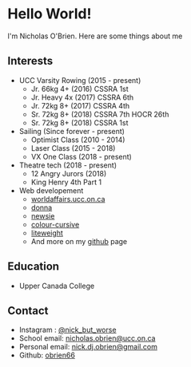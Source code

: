 # Hello World!

I'm Nicholas O'Brien. Here are some things about me

## Interests
- UCC Varsity Rowing (2015 - present) 
	- Jr. 66kg 4+ (2016) CSSRA 1st
	- Jr. Heavy 4x (2017) CSSRA 6th
	- Jr. 72kg 8+ (2017) CSSRA 4th
	- Sr. 72kg 8+ (2018) CSSRA 7th HOCR 26th
	- Sr. 72kg 8+ (2018) CSSRA 1st
- Sailing (Since forever - present)
	- Optimist Class (2010 - 2014)
	- Laser Class (2015 - 2018)
	- VX One Class (2018 - present)
- Theatre tech (2018 - present)
	- 12 Angry Jurors (2018)
	- King Henry 4th Part 1
- Web developement
	- [worldaffairs.ucc.on.ca](http://worldaffairs.ucc.on.ca)
	- [donna](https://github.com/worldaffairsconference/donna)
	- [newsie](https://github.com/obrien66/newsie)
	- [colour-cursive](https://github.com/obrien66/colour-cursive)
	- [liteweight](https://github.com/obrien66/liteweight)
	- And more on my [github](https://github.com/obrien66) page

## Education
- Upper Canada College

## Contact
- Instagram : [@nick\_but\_worse](https://instagram.com/nick_but_worse)
- School email: nicholas.obrien@ucc.on.ca
- Personal email: nick.dj.obrien@gmail.com
- Github: [obrien66](https://github.com/obrien66)

